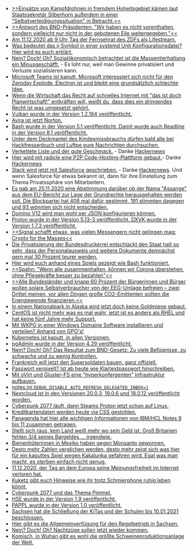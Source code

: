 * [>>Einsätze von Kampfdrohnen in fremdem Hoheitsgebiet kämen laut Staatssekretär Silberhorn außerdem in einer "Selbstverteidigungssituation" in Betracht.<<](https://blog.fefe.de/?ts=a1378269)
* [>>Antwort des BND-Präsidenten: "Wir haben es nicht vorenthalten, sondern vielleicht nur nicht in der gebotenen Eile weitergegeben."<<](https://blog.fefe.de/?ts=a137f885)
* [Am 11.12.2020 ab 9 Uhr Tag der Fernsehrat des ZDFs als Lifestream.](https://netzpolitik.org/2020/neues-aus-dem-fernsehrat-69-erstmals-virtuell-erstmals-per-livestream/)
* [Was bedeutet das `@` Symbol in einer systemd Unit Konfigurationsdatei? Hier wird es euch erklärt.](https://opensource.com/article/20/12/multiple-service-instances-systemctl)
* [Nein? Doch! Oh? Sozialökonomisch betrachtet ist die Massentierhaltung ein Minusgeschäfft.](https://netzfrauen.org/2020/12/07/agriculture/) - Es loht nur, weil man Gewinne privatisiert und Verluste sozialisieren kann.
* [Microsoft Teams ist kaputt, Microsoft interessiert sich nicht für den Zeroday Explode, Electron ist und bleibt eine grundsätzlich schlechte Idee.](https://blog.fefe.de/?ts=a130d774)
* [Wenn die Wirtschaft das Recht auf schnelles Internet mit "das ist doch Planwirtschaft!" entkräften will, weißt du, dass dies ein dringendes Recht ist was umgesetzt gehört.](https://netzpolitik.org/2020/recht-auf-schnelles-internet-abgesang-auf-eine-gute-idee/)
* [Vulkan wurde in der Version 1.2.164 veröffentlicht.](https://www.phoronix.com/scan.php?page=news_item&px=Vulkan-1.2.164-Released)
* [Avira ist jetzt Norton.](https://www.bleepingcomputer.com/news/security/nortonlifelock-purchases-avira-for-360-million/)
* [Bash wurde in der Version 5.1 veröffentlicht. Damit wurde auch Readline in der Version 8.1 veröffentlicht.](https://lwn.net/Articles/839212)
* [Unter dem Deckmantel des Kindesmissbrauchs dürfen bald alle bei Hackfressenbuch und Luftpe eure Nachrichten durchsuchen.](https://netzpolitik.org/2020/gesetz-gegen-kindesmissbrauch-eu-parlament-gibt-weg-frei-fuer-durchleuchten-privater-nachrichten/)
* [Verkettete Liste und der gute Geschmack.](https://github.com/mkirchner/linked-list-good-taste) - Danke [Hackernews](http://n-gate.com/hackernews/2020/12/07/0/)
* [Hier wird mit radicle eine P2P Code-Hosting-Plattform gebaut.](https://radicle.xyz)- Danke [Hackernews](http://n-gate.com/hackernews/2020/12/07/0/)
* [Slack wird jetzt mit Salesforce geschrieben.](https://www.salesforce.com/news/press-releases/2020/12/01/salesforce-definitive-agreement-update/) - Danke [Hackernews](http://n-gate.com/hackernews/2020/12/07/0/). Und wenn Salesforce für etwas bekannt ist, dann für ihre Einstellung zum Thema Privatssphäre von Mitarbeitern.
* [Es gab am 25.11.2020 eine Abstimmung darüber ob der Nama "Assange" aus dem EU-Bericht zur Lage der Grundrechte herausgehalten werden soll. Die Blockpartei hat 408 mal dafür gestimmt, 191 stimmten dagegen und 93 wönnten sich nicht entscheiden.](https://martinsonneborn.de/assange-abstimmung/)
* [Domino V12 wird man wohl per JSON konfigurieren können.](http://blog.nashcom.de/nashcomblog.nsf/dx/domino-one-touch-setup.htm)
* [Proton wurde in der Version 5.13-3 veröffentlicht. DXVK wurde in der Version 1.7.3 veröffentlicht.](https://www.phoronix.com/scan.php?page=news_item&px=Proton-5.13-3-Released)
* [>>Signal schafft etwas, was vielen Messengern nicht gelingen mag: Crypto for the Masses<<](https://www.kuketz-blog.de/signal-hohe-sicherheit-und-zero-knowledge-prinzip-messenger-teil9/)
* [Die Privatisierung der Bundesdruckerrei entschlackt den Staat halt so sehr, dass der Personalausweis und weitere Dokumente demnächst gern mal 30 Prozent teurer werden.](https://www.finanzen.de/news/2021-personalausweis-10-euro-mehr)
* [Hier wird euch anhand eines Spiels gezeigt wie Bash funktioniert.](https://opensource.com/article/20/12/learn-bash)
* [>>Spahn: "Wenn alle zusammenhalten, können wir Corona überstehen, ohne Pflegekräfte besser zu bezahlen"<<](http://feedproxy.google.com/~r/blogspot/rkEL/~3/bPv9lIpADBE/spahn-wenn-alle-zusammenhalten-konnen.html)
* [>>Alle Bundesländer und knapp 60 Prozent der Bürgerinnen und Bürger wollen solare Selbstverbraucher von der EEG-Umlage befreien – zwei Drittel meinen, vor allen Dingen große CO2-Emittenten sollten die Energiewende finanzieren.<<](https://www.sonnenseite.com/de/energie/mehrheit-gegen-sonnensteuer/)
* [In einem Nationalpark in Alaska wird jetzt doch keine Goldmiene gebaut.](https://netzfrauen.org/2020/12/09/bristol-bay/)
* [CentOS ist nicht mehr was es mal wahr, jetzt ist es anders als RHEL und hat keine fünf Jahre mehr Support.](https://utcc.utoronto.ca/~cks/space/blog/linux/CentOSStreamBigChanges)
* [Mit WKPG in einer Windows Domaine Software installieren und verteilen? Anhand von GPO's!](https://4sysops.com/archives/deploy-software-with-wpkg-with-active-directory/)
* [Kubernetes ist kaputt, in allen Versionen.](https://www.bleepingcomputer.com/news/security/all-kubernetes-versions-affected-by-unpatched-mitm-vulnerability/)
* [pgAdmin wurde in der Version 4.29 veröffentlicht.](https://www.postgresql.org/about/news/pgadmin-4-v429-released-2129/)
* [Nein? Doch! Oh? Das Resultat zum BND-Gesetz: Zu viele Befügnisse, zu schwache und zu wenig Kontrollen.](https://netzpolitik.org/2020/bnd-gesetz-zu-schwache-kontrolle-fuer-zu-viele-befugnisse/)
* [Frankreich will jetzt den Supersoldaten bauen, ganz offiziell.](https://www.thesun.co.uk/news/13429205/french-army-gets-go-ahead-create-bio-augmented-soldiers/)
* [Passwort verpixelt? Ist ab heute wie Klartextpasswort hinschreiben.](https://twitter.com/spibblez/status/1335638633970348032)
* [Mit oVirt und Gluster-FS eine "hyperkonfergenten" Infrastruktur aufbauen.](https://opensource.com/article/20/12/hyperconverged-infrastructure)
* [notes.ini `DEBUG_DISABLE_AUTO_REFRESH_DELEGATED_INBOX=1`](http://blog.nashcom.de/nashcomblog.nsf/dx/disable-auto-refresh-delegate-inbox.htm)
* [Nextcloud ist in den Versionen 20.0.3, 19.0.6 und 18.0.12 veröffentlicht worden.](https://nextcloud.com/blog/20-0-3-19-0-6-and-18-0-12-are-out-update/)
* [Cyberpunk 2077 läuft, dann Steams Proton jetzt schon auf Linux.](https://www.phoronix.com/scan.php?page=news_item&px=Cyberpunk-2077-Proton-Linux)
* [Kreditkartendaten werden heute via CSS gestohlen.](https://www.bleepingcomputer.com/news/security/credit-card-stealer-hides-in-css-files-of-hacked-online-stores/)
* [Panagenda hat hier alle wichtigen Informationen von IBM/HCL Notes 9 bis 11 zusammen getragen.](https://www.panagenda.com/2020/11/finding-hcl-notes-domino-information-made-easier/)
* [Stellt sich raus, kein Land weiß mehr wo sein Geld ist. Groß Britanien fehlen 3/4 seines Bargeldes ... irgendwie.](https://netzfrauen.org/2020/12/11/money-2/)
* [Bienenhüterinnen in Mexiko haben gegen Monsanto gewonnen.](https://netzfrauen.org/2020/12/11/monsanto-8/)
* [Desto mehr Zahlen verglichen werden, desto mehr zeigt sich was hier für ein kaputtes Spiel wegen Kakalunka gefahren wird. Egal was man macht, es sterben einfach nicht genug.](https://initiative-freie-impfentscheidung.de/hoehere-sterblichkeit-wegen-corona/)
* [11.12.2020, der Tag an dem Europa seine Meinungsfreiheit im Internet verloren hat.](https://www.patrick-breyer.de/?p=593996)
* [Kuketz gibt euch Hinweise wie ihr trotz Schmierphone ruhig leben könnt.](https://www.kuketz-blog.de/tipps-fuer-ein-ruhiges-arbeit-und-eine-entspanntere-freizeit/)
* [Cyberpunk 2077 und das Thema Pimmel.](https://www.polygon.com/2020/12/10/22167349/cyberpunk-2077-penis-glitch-breasts)
* [HSE wurde in der Version 1.9 veröffentlicht.](https://www.phoronix.com/scan.php?page=news_item&px=Micron-HSE-1.9-Open-Source)
* [PAPPL wurde in der Version 1.0 veröffentlicht.](https://www.phoronix.com/scan.php?page=news_item&px=PAPPL-1.0-Released)
* [Sachsen hat die Schließung der KiTas und der Schulen bis 10.01.2021 beschlossen.](https://www.bildung.sachsen.de/blog/index.php/2020/12/11/harter-lockdown-fuer-schule-und-kita-beschlossen/)
* [Hier gibt es die Allgemeinverfügung für den Regelbetrieb in Sachsen.](https://www.coronavirus.sachsen.de/amtliche-bekanntmachungen.html#a-7410)
* [Nein? Doch! Oh? Nachtzüge sollen jetzt wieder kommen.](https://www.sonnenseite.com/de/mobilitaet/nachtzug-ausbau-zug-statt-flug-in-europa-im-kommen/)
* [Komisch, in Wuhan gibt es wohl die größte Schweineproduktionsanlage der Welt.](https://netzfrauen.org/2020/12/12/china-31/)
